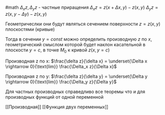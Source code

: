 #math 
$\Delta_x z, \Delta_yz$ - частные приращения
$\Delta_xz  =z(x+ \Delta x, y) - z(x,y)$
$\Delta_yz  =z(x, y - \Delta y) - z(x,y)$

Геометричеслки они будут являться сечением поверхности $z = z(x,y)$ плоскостями (кривые)

Тогда в сечении $y = const$ можно определить производную $z$ по $x$, геометрический смыслом которой будет наклон касательной в плоскости $y=c$, в точке $M_0$ к кривой $z(x, y=c)$

Производная z по x:
$\frac{\delta z}{\delta x} = \underset{\Delta x \rightarrow 0}{\text{lim}} \frac{\Delta_x z}{\Delta x}$

Производная z по y:
$\frac{\delta z}{\delta y} = \underset{\Delta y \rightarrow 0}{\text{lim}} \frac{\Delta_y z}{\Delta y}$

Для частных производных справедливо все теоремы что и для производных функций от одной переменной

[[Производная]]
[[Функция двух переменных]]